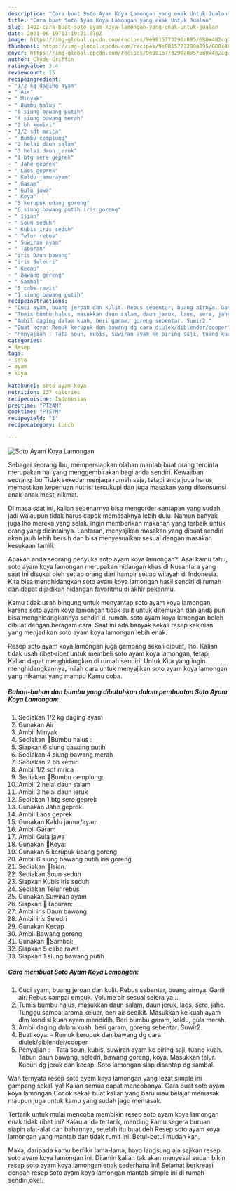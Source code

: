 ```yaml
---
description: "Cara buat Soto Ayam Koya Lamongan yang enak Untuk Jualan"
title: "Cara buat Soto Ayam Koya Lamongan yang enak Untuk Jualan"
slug: 1402-cara-buat-soto-ayam-koya-lamongan-yang-enak-untuk-jualan
date: 2021-06-19T11:19:21.070Z
image: https://img-global.cpcdn.com/recipes/9e9815773290a895/680x482cq70/soto-ayam-koya-lamongan-foto-resep-utama.jpg
thumbnail: https://img-global.cpcdn.com/recipes/9e9815773290a895/680x482cq70/soto-ayam-koya-lamongan-foto-resep-utama.jpg
cover: https://img-global.cpcdn.com/recipes/9e9815773290a895/680x482cq70/soto-ayam-koya-lamongan-foto-resep-utama.jpg
author: Clyde Griffin
ratingvalue: 3.4
reviewcount: 15
recipeingredient:
- "1/2 kg daging ayam"
- " Air"
- " Minyak"
- " Bumbu halus "
- "6 siung bawang putih"
- "4 siung bawang merah"
- "2 bh kemiri"
- "1/2 sdt mrica"
- " Bumbu cemplung"
- "2 helai daun salam"
- "3 helai daun jeruk"
- "1 btg sere geprek"
- " Jahe geprek"
- " Laos geprek"
- " Kaldu jamurayam"
- " Garam"
- " Gula jawa"
- " Koya"
- "5 kerupuk udang goreng"
- "6 siung bawang putih iris goreng"
- " Isian"
- " Soun seduh"
- " Kubis iris seduh"
- " Telur rebus"
- " Suwiran ayam"
- " Taburan"
- "iris Daun bawang"
- "iris Seledri"
- " Kecap"
- " Bawang goreng"
- " Sambal"
- "5 cabe rawit"
- "1 siung bawang putih"
recipeinstructions:
- "Cuci ayam, buang jeroan dan kulit. Rebus sebentar, buang airnya. Ganti air. Rebus sampai empuk. Volume air sesuai selera ya...."
- "Tumis bumbu halus, masukkan daun salam, daun jeruk, laos, sere, jahe. Tunggu sampai aroma keluar, beri air sedikit. Masukkan ke kuah ayam dlm kondisi kuah ayam mendidih. Beri bumbu garam, kaldu, gula merah."
- "Ambil daging dalam kuah, beri garam, goreng sebentar. Suwir2."
- "Buat koya: Remuk kerupuk dan bawang dg cara diulek/diblender/cooper"
- "Penyajian : Tata soun, kubis, suwiran ayam ke piring saji, tuang kuah. Taburi daun bawang, seledri, bawang goreng, koya. Masukkan telur. Kucuri dg jeruk dan kecap. Soto lamongan siap disantap dg sambal."
categories:
- Resep
tags:
- soto
- ayam
- koya

katakunci: soto ayam koya 
nutrition: 137 calories
recipecuisine: Indonesian
preptime: "PT24M"
cooktime: "PT57M"
recipeyield: "1"
recipecategory: Lunch

---
```



![Soto Ayam Koya Lamongan](https://img-global.cpcdn.com/recipes/9e9815773290a895/680x482cq70/soto-ayam-koya-lamongan-foto-resep-utama.jpg)

Sebagai seorang ibu, mempersiapkan olahan mantab buat orang tercinta merupakan hal yang menggembirakan bagi anda sendiri. Kewajiban seorang ibu Tidak sekedar menjaga rumah saja, tetapi anda juga harus memastikan keperluan nutrisi tercukupi dan juga masakan yang dikonsumsi anak-anak mesti nikmat.

Di masa  saat ini, kalian sebenarnya bisa mengorder santapan yang sudah jadi walaupun tidak harus capek memasaknya lebih dulu. Namun banyak juga lho mereka yang selalu ingin memberikan makanan yang terbaik untuk orang yang dicintainya. Lantaran, menyajikan masakan yang dibuat sendiri akan jauh lebih bersih dan bisa menyesuaikan sesuai dengan masakan kesukaan famili. 



Apakah anda seorang penyuka soto ayam koya lamongan?. Asal kamu tahu, soto ayam koya lamongan merupakan hidangan khas di Nusantara yang saat ini disukai oleh setiap orang dari hampir setiap wilayah di Indonesia. Kita bisa menghidangkan soto ayam koya lamongan hasil sendiri di rumah dan dapat dijadikan hidangan favoritmu di akhir pekanmu.

Kamu tidak usah bingung untuk menyantap soto ayam koya lamongan, karena soto ayam koya lamongan tidak sulit untuk ditemukan dan anda pun bisa menghidangkannya sendiri di rumah. soto ayam koya lamongan boleh dibuat dengan beragam cara. Saat ini ada banyak sekali resep kekinian yang menjadikan soto ayam koya lamongan lebih enak.

Resep soto ayam koya lamongan juga gampang sekali dibuat, lho. Kalian tidak usah ribet-ribet untuk membeli soto ayam koya lamongan, tetapi Kalian dapat menghidangkan di rumah sendiri. Untuk Kita yang ingin menghidangkannya, inilah cara untuk menyajikan soto ayam koya lamongan yang nikamat yang mampu Kamu coba.

<!--inarticleads1-->

##### Bahan-bahan dan bumbu yang dibutuhkan dalam pembuatan Soto Ayam Koya Lamongan:

1. Sediakan 1/2 kg daging ayam
1. Gunakan  Air
1. Ambil  Minyak
1. Sediakan  🌷Bumbu halus :
1. Siapkan 6 siung bawang putih
1. Sediakan 4 siung bawang merah
1. Sediakan 2 bh kemiri
1. Ambil 1/2 sdt mrica
1. Sediakan  🌷Bumbu cemplung:
1. Ambil 2 helai daun salam
1. Ambil 3 helai daun jeruk
1. Sediakan 1 btg sere geprek
1. Gunakan  Jahe geprek
1. Ambil  Laos geprek
1. Gunakan  Kaldu jamur/ayam
1. Ambil  Garam
1. Ambil  Gula jawa
1. Gunakan  🌷Koya:
1. Gunakan 5 kerupuk udang goreng
1. Ambil 6 siung bawang putih iris goreng
1. Sediakan  🌷Isian:
1. Sediakan  Soun seduh
1. Siapkan  Kubis iris seduh
1. Sediakan  Telur rebus
1. Gunakan  Suwiran ayam
1. Siapkan  🌷Taburan:
1. Ambil iris Daun bawang
1. Ambil iris Seledri
1. Gunakan  Kecap
1. Ambil  Bawang goreng
1. Gunakan  🌷Sambal:
1. Siapkan 5 cabe rawit
1. Siapkan 1 siung bawang putih




<!--inarticleads2-->

##### Cara membuat Soto Ayam Koya Lamongan:

1. Cuci ayam, buang jeroan dan kulit. Rebus sebentar, buang airnya. Ganti air. Rebus sampai empuk. Volume air sesuai selera ya....
1. Tumis bumbu halus, masukkan daun salam, daun jeruk, laos, sere, jahe. Tunggu sampai aroma keluar, beri air sedikit. Masukkan ke kuah ayam dlm kondisi kuah ayam mendidih. Beri bumbu garam, kaldu, gula merah.
1. Ambil daging dalam kuah, beri garam, goreng sebentar. Suwir2.
1. Buat koya: - Remuk kerupuk dan bawang dg cara diulek/diblender/cooper
1. Penyajian : - Tata soun, kubis, suwiran ayam ke piring saji, tuang kuah. Taburi daun bawang, seledri, bawang goreng, koya. Masukkan telur. Kucuri dg jeruk dan kecap. Soto lamongan siap disantap dg sambal.




Wah ternyata resep soto ayam koya lamongan yang lezat simple ini gampang sekali ya! Kalian semua dapat mencobanya. Cara buat soto ayam koya lamongan Cocok sekali buat kalian yang baru mau belajar memasak maupun juga untuk kamu yang sudah jago memasak.

Tertarik untuk mulai mencoba membikin resep soto ayam koya lamongan enak tidak ribet ini? Kalau anda tertarik, mending kamu segera buruan siapin alat-alat dan bahannya, setelah itu buat deh Resep soto ayam koya lamongan yang mantab dan tidak rumit ini. Betul-betul mudah kan. 

Maka, daripada kamu berfikir lama-lama, hayo langsung aja sajikan resep soto ayam koya lamongan ini. Dijamin kalian tak akan menyesal sudah bikin resep soto ayam koya lamongan enak sederhana ini! Selamat berkreasi dengan resep soto ayam koya lamongan mantab simple ini di rumah sendiri,oke!.

